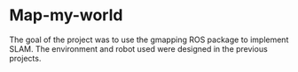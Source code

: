 # Map-my-world

The goal of the project was to use the gmapping ROS package to implement SLAM. The environment and robot used were designed in the previous projects.